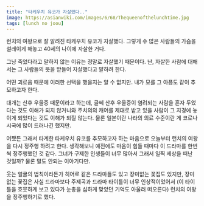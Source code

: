 ```yaml
---
title: "타케우치 유코가 자살했다.."
image: https://asianwiki.com/images/6/68/Thequeenofthelunchtime.jpg
tags: [lunch no joou]
---
```


런치의 여왕으로 잘 알려진 타케우치 유코가 자살했다. 그렇게 수 많은 사람들의 가슴을 설레이게 해놓고 40세의 나이에 자살한 거다. 

그냥 죽었다라고 말하지 않는 이유는 정말로 자살했기 때문이다. 난, 자살한 사람에 대해서는 그 사람들의 뜻을 받들어 자살했다고 말하려 한다. 

어떤 괴로움 때문에 이러한 선택을 했을지는 알 수 없지만. 내가 모를 그 아픔도 같이 추모하고자 한다. 

대개는 산후 우울증 때문이라고 하는데, 글쎄 산후 우울증이 염려되는 사람을 혼자 두었다는 것도 이해가 되지 않거니와 주치의의 캐어를 제대로 받고 있을 사람이 그 지경에 놓이게 되었다는 것도 이해가 되질 않는다. 물론 일본이란 나라의 의료 수준이란 게 코로나 시국에 많이 드러나긴 했지만.

어쨌든 그래서 타계한 타케우치 유코를 추모하고자 하는 마음으로 오늘부터 런치의 여왕을 다시 정주행 하려고 한다. 생각해보니 예전에도 마음이 힘들 때마다 이 드라마를 한번씩 정주행했던 것 같다. 그녀가 구제한 인생들이 너무 많아서 그래서 일찍 세상을 떠난 것일까? 물론 말도 안되는 이야기다만. 

웃는 얼굴의 법칙이라든가 히어로 같은 드라마들도 있고 장미없는 꽃집도 있지만, 장미없는 꽃집은 사실 드라마보다 주제곡과 드라마 타이틀이 너무 인상적이었어서 (이 타이틀을 흐뭇하게 보고 있다가 눈총을 심하게 맞았던 기억도 아울러 떠오른다) 런치의 여왕을 정주행하기로 했다. 

